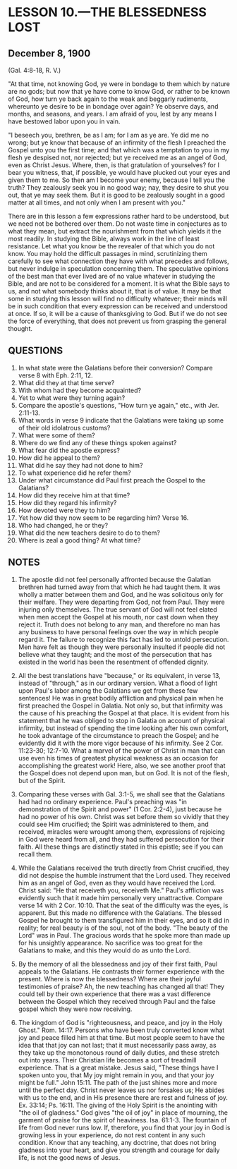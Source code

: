 # LESSON 10.—THE BLESSEDNESS LOST

## December 8, 1900

(Gal. 4:8-18, R. V.)

"At that time, not knowing God, ye were in bondage to them which by nature are no gods; but now that ye have come to know God, or rather to be known of God, how turn ye back again to the weak and beggarly rudiments, whereunto ye desire to be in bondage over again? Ye observe days, and months, and seasons, and years. I am afraid of you, lest by any means I have bestowed labor upon you in vain.

"I beseech you, brethren, be as I am; for I am as ye are. Ye did me no wrong; but ye know that because of an infirmity of the flesh I preached the Gospel unto you the first time; and that which was a temptation to you in my flesh ye despised not, nor rejected; but ye received me as an angel of God, even as Christ Jesus. Where, then, is that gratulation of yourselves? for I bear you witness, that, if possible, ye would have plucked out your eyes and given them to me. So then am I become your enemy, because I tell you the truth? They zealously seek you in no good way; nay, they desire to shut you out, that ye may seek them. But it is good to be zealously sought in a good matter at all times, and not only when I am present with you."

There are in this lesson a few expressions rather hard to be understood, but we need not be bothered over them. Do not waste time in conjectures as to what they mean, but extract the nourishment from that which yields it the most readily. In studying the Bible, always work in the line of least resistance. Let what you know be the revealer of that which you do not know. You may hold the difficult passages in mind, scrutinizing them carefully to see what connection they have with what precedes and follows, but never indulge in speculation concerning them. The speculative opinions of the best man that ever lived are of no value whatever in studying the Bible, and are not to be considered for a moment. It is what the Bible says to us, and not what somebody thinks about it, that is of value. It may be that some in studying this lesson will find no difficulty whatever; their minds will be in such condition that every expression can be received and understood at once. If so, it will be a cause of thanksgiving to God. But if we do not see the force of everything, that does not prevent us from grasping the general thought.

## QUESTIONS

1. In what state were the Galatians before their conversion? Compare verse 8 with Eph. 2:11, 12.
2. What did they at that time serve?
3. With whom had they become acquainted?
4. Yet to what were they turning again?
5. Compare the apostle's questions, "How turn ye again," etc., with Jer. 2:11-13.
6. What words in verse 9 indicate that the Galatians were taking up some of their old idolatrous customs?
7. What were some of them?
8. Where do we find any of these things spoken against?
9. What fear did the apostle express?
10. How did he appeal to them?
11. What did he say they had not done to him?
12. To what experience did he refer them?
13. Under what circumstance did Paul first preach the Gospel to the Galatians?
14. How did they receive him at that time?
15. How did they regard his infirmity?
16. How devoted were they to him?
17. Yet how did they now seem to be regarding him? Verse 16.
18. Who had changed, he or they?
19. What did the new teachers desire to do to them?
20. Where is zeal a good thing? At what time?

## NOTES

1. The apostle did not feel personally affronted because the Galatian brethren had turned away from that which he had taught them. It was wholly a matter between them and God, and he was solicitous only for their welfare. They were departing from God, not from Paul. They were injuring only themselves. The true servant of God will not feel elated when men accept the Gospel at his mouth, nor cast down when they reject it. Truth does not belong to any man, and therefore no man has any business to have personal feelings over the way in which people regard it. The failure to recognize this fact has led to untold persecution. Men have felt as though they were personally insulted if people did not believe what they taught; and the most of the persecution that has existed in the world has been the resentment of offended dignity.

2. All the best translations have "because," or its equivalent, in verse 13, instead of "through," as in our ordinary version. What a flood of light upon Paul's labor among the Galatians we get from these few sentences! He was in great bodily affliction and physical pain when he first preached the Gospel in Galatia. Not only so, but that infirmity was the cause of his preaching the Gospel at that place. It is evident from his statement that he was obliged to stop in Galatia on account of physical infirmity, but instead of spending the time looking after his own comfort, he took advantage of the circumstance to preach the Gospel; and he evidently did it with the more vigor because of his infirmity. See 2 Cor. 11:23-30; 12:7-10. What a marvel of the power of Christ in man that can use even his times of greatest physical weakness as an occasion for accomplishing the greatest work! Here, also, we see another proof that the Gospel does not depend upon man, but on God. It is not of the flesh, but of the Spirit.

3. Comparing these verses with Gal. 3:1-5, we shall see that the Galatians had had no ordinary experience. Paul's preaching was "in demonstration of the Spirit and power" (1 Cor. 2:2-4), just because he had no power of his own. Christ was set before them so vividly that they could see Him crucified; the Spirit was administered to them, and received, miracles were wrought among them, expressions of rejoicing in God were heard from all, and they had suffered persecution for their faith. All these things are distinctly stated in this epistle; see if you can recall them.

4. While the Galatians received the truth directly from Christ crucified, they did not despise the humble instrument that the Lord used. They received him as an angel of God, even as they would have received the Lord. Christ said: "He that receiveth you, receiveth Me." Paul's affliction was evidently such that it made him personally very unattractive. Compare verse 14 with 2 Cor. 10:10. That the seat of the difficulty was the eyes, is apparent. But this made no difference with the Galatians. The blessed Gospel he brought to them transfigured him in their eyes, and so it did in reality; for real beauty is of the soul, not of the body. "The beauty of the Lord" was in Paul. The gracious words that he spoke more than made up for his unsightly appearance. No sacrifice was too great for the Galatians to make, and this they would do as unto the Lord.

5. By the memory of all the blessedness and joy of their first faith, Paul appeals to the Galatians. He contrasts their former experience with the present. Where is now the blessedness? Where are their joyful testimonies of praise? Ah, the new teaching has changed all that! They could tell by their own experience that there was a vast difference between the Gospel which they received through Paul and the false gospel which they were now receiving.

6. The kingdom of God is "righteousness, and peace, and joy in the Holy Ghost." Rom. 14:17. Persons who have been truly converted know what joy and peace filled him at that time. But most people seem to have the idea that that joy can not last; that it must necessarily pass away, as they take up the monotonous round of daily duties, and these stretch out into years. Their Christian life becomes a sort of treadmill experience. That is a great mistake. Jesus said, "These things have I spoken unto you, that My joy might remain in you, and that your joy might be full." John 15:11. The path of the just shines more and more until the perfect day. Christ never leaves us nor forsakes us; He abides with us to the end, and in His presence there are rest and fulness of joy. Ex. 33:14; Ps. 16:11. The giving of the Holy Spirit is the anointing with "the oil of gladness." God gives "the oil of joy" in place of mourning, the garment of praise for the spirit of heaviness. Isa. 61:1-3. The fountain of life from God never runs low. If, therefore, you find that your joy in God is growing less in your experience, do not rest content in any such condition. Know that any teaching, any doctrine, that does not bring gladness into your heart, and give you strength and courage for daily life, is not the good news of Jesus.